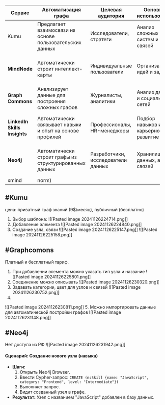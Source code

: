 
| **Сервис**                   | **Автоматизация графа**                                  | **Целевая аудитория**              | **Основное использование**          | **Особенности**                                     | **Стоимость**                                     |
| ---------------------------- | -------------------------------------------------------- | ---------------------------------- | ----------------------------------- | --------------------------------------------------- | ------------------------------------------------- |
| Kumu                         | Предлагает взаимосвязи на основе пользовательских данных | Исследователи, стратеги            | Анализ сложных систем и связей      | Простая визуализация сложных структур               | Freemium, от $9/мес                               |
| **MindNode**                 | Автоматически строит интеллект-карты                     | Индивидуальные пользователи        | Организация идей и задач            | Удобный интерфейс, фокус на интеллект-картах        | Разовая покупка (~$20–40)                         |
| **Graph Commons**            | Анализирует данные для построения сложных графов         | Журналисты, аналитики              | Анализ данных и социальных сетей    | Интерактивные графики, API для данных               | Freemium, от $9/мес                               |
| **LinkedIn Skills Insights** | Автоматически связывает навыки и опыт на основе профилей | Профессионалы, HR-менеджеры        | Подбор навыков и карьерное развитие | Использует большие данные LinkedIn для рекомендаций | Бесплатно (в рамках LinkedIn)                     |
| **Neo4j**                    | Автоматически строит графы из структурированных данных   | Разработчики, исследователи данных | Хранилище данных, анализ связей     | Графовая база данных с мощными алгоритмами          | Бесплатно (Community), от $500/мес для Enterprise |
| xmind                        | norm)                                                    |                                    |                                     |                                                     |                                                   |

## #Kumu 
цена: приватный граф знаний (9$/месяц), публичный (бесплатно)
1. Выбор шаблона:
![[Pasted image 20241126224714.png]]
2. Добавление элемента
![[Pasted image 20241126224840.png]]
3. Создание узла, связи
![[Pasted image 20241126225147.png]]
![[Pasted image 20241126225158.png]]
## #Graphcomons
Платный и бесплатный тариф.
1. При добавлении элемента можно указать тип узла и название
	![[Pasted image 20241126225801.png]]
2. Соединение можно описывать
![[Pasted image 20241126230320.png]]
3. Задавать категории, цвет для узлов и связей
![[Pasted image 20241126230752.png]]
4. 
![[Pasted image 20241126230811.png]]
5. Можно импортировать данные для автоматической постройки графов
![[Pasted image 20241126231148.png]]
## #Neo4j
Нет доступа из РФ
![[Pasted image 20241126231942.png]]
#### **Сценарий: Создание нового узла (навыка)**
- **Шаги:**
    1. Открыть Neo4j Browser.
    2. Ввести Cypher-запрос:
        `CREATE (n:Skill {name: "JavaScript", category: "Frontend", level: "Intermediate"})`
    3. Выполняет запрос.
    4. Видит созданный узел в графе.
- **Результат:** Узел с названием "JavaScript" добавлен в базу данных.